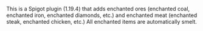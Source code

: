 This is a Spigot plugin (1.19.4) that adds enchanted ores (enchanted coal, enchanted iron, enchanted diamonds, etc.) and enchanted meat (enchanted steak, enchanted chicken, etc.)
All enchanted items are automatically smelt.
